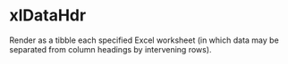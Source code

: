 # xlDataHdr
Render as a tibble each specified Excel worksheet (in which data may be separated from column headings by intervening rows).
